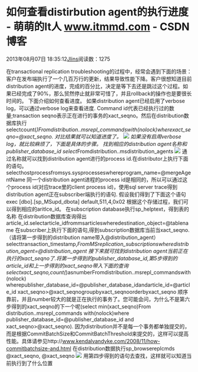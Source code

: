 
# 如何查看distirbution agent的执行进度 - 萌萌的It人 www.itmmd.com - CSDN博客


2013年08月07日 18:35:12[Jlins](https://me.csdn.net/dyllove98)阅读数：1275


在transactional replication troubleshooting的过程中，经常会遇到下面的场景：
客户在发布端执行了一个几百万行的更新，结果导致性能下降。客户很想知道目前distribution agent的进度，完成的百分比，决定是等下去还是跳过这个过程。如果已经完成了90%，那么贸然停止就非常可惜了，并且rollback的操作也是要很长时间的。
下面介绍如何查看进度。
如果distribution agent已经启用了verbose log，可以通过verbose log来查看进度.
 Command id代表已经执行过的数量;transaction seqno表示正在进行的事务的xact_seqno。然后在distribution数据库执行selectcount(*)Fromdistribution..msrepl_commandswith(nolock)wherexact_seqno=@xact_seqno.
对比结果就可以知道进度了。
![](https://img-blog.csdn.net/20130807183451250?watermark/2/text/aHR0cDovL2Jsb2cuY3Nkbi5uZXQvZHlsbG92ZTk4/font/5a6L5L2T/fontsize/400/fill/I0JBQkFCMA==/dissolve/70/gravity/SouthEast)
如果没有启用verbose log，就比较麻烦了，下面是具体的步骤。
找到相应的distribution agent名称和publisher_database_id
select*Fromdistribution..msdistribution_agents
![](https://img-blog.csdn.net/20130807183451656?watermark/2/text/aHR0cDovL2Jsb2cuY3Nkbi5uZXQvZHlsbG92ZTk4/font/5a6L5L2T/fontsize/400/fill/I0JBQkFCMA==/dissolve/70/gravity/SouthEast)
通过名称就可以找到distribution agent进行的process id.在distributor上执行下面的语句。
selecthostprocessfromsys.sysprocesseswhereprogram_name=@mergeAgentName
同一个distribution agent进程的process id是相同的，所以可以通过这个process id(对应trace里的client
 process id)，使用sql server trace得到distribution agent正在subscriber端执行的语句.
假设我们得到了下面这个语句exec [dbo].[sp_MSupd_dbota] default,511,4,0x02
根据这个存储过程，我们可以得到相应的aritlce_id。
在subscription database执行sp_helptext，得到表的名称
在distribution数据库查询得出article_id.selectarticle_idfrommsarticleswheredestination_object=@tablename
在subscriber上执行下面的语句,得到subscription数据库当前当xact_seqno.（请将第一步得到的distribution name带入@distribution_agent）
selecttransaction_timestamp,*FromMSreplication_subscriptionswheredistribution_agent=@distribution_agent
接下来就可找到distribution agent当前正在执行的xact_seqno了.将第一步得到的publisher_database_id,第5步得到的article_id和上一步得到的xact_seqno带入下面的查询
selectxact_seqno,count(*)asnumberFromdistribution..msrepl_commandswith(nolock)
wherepublisher_database_id=@publisher_database_idandarticle_id=@article_id
xact_seqno>@xact_seqnogroupbyxact_seqnoorderbyxact_seqno
顺序靠前，并且number较大的就是正在执行的事务了。您可能会问，为什么不是第六步得到的xact_seqno的下一个呢(select min(xact_seqno)From distribution..msrepl_commands with(nolock)where publisher_database_id=@publisher_database_id and xact_seqno>@xact_seqno).
因为distribution并不是每一个事务都单独提交的，而是根据CommitBatchSize和CommitBatchThreshold来提交的，这样可以提高性能。具体请参见http://www.kendalvandyke.com/2008/11/how-commitbatchsize-and.html
在distribution数据执行sp_browsereplcmds @xact_seqno,
 @xact_seqno
![](https://img-blog.csdn.net/20130807183452312?watermark/2/text/aHR0cDovL2Jsb2cuY3Nkbi5uZXQvZHlsbG92ZTk4/font/5a6L5L2T/fontsize/400/fill/I0JBQkFCMA==/dissolve/70/gravity/SouthEast)
用第四步得到的语句去查找，这样就可以知道当前执行到了什么位置


